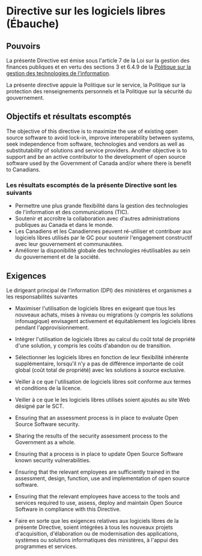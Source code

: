 # Directive sur les logiciels libres (Ébauche)

## Pouvoirs

La présente Directive est émise sous l'article 7 de la Loi sur la gestion des finances publiques et en vertu des sections 3 et 6.4.9 de la [Politique sur la gestion des technologies de l'information](https://www.tbs-sct.gc.ca/pol/doc-fra.aspx?id=12755).

La présente directive appuie la Politique sur le service, la Politique sur la protection des renseignements personnels et la Politique sur la sécurité du gouvernement.

## Objectifs et résultats escomptés

The objective of this directive is to maximize the use of existing open source software to avoid lock-in, improve interoperability between systems, seek independence from software, technologies and vendors as well as substitutability of solutions and service providers. Another objective is to support and be an active contributor to the development of open source software used by the Government of Canada and/or where there is benefit to Canadians.

### Les résultats escomptés de la présente Directive sont les suivants

* Permettre une plus grande flexibilité dans la gestion des technologies de l'information et des communications (TIC).
* Soutenir et accroître la collaboration avec d'autres administrations publiques au Canada et dans le monde.
* Les Canadiens et les Canadiennes peuvent ré-utiliser et contribuer aux logiciels libres utilisés par le GC pour soutenir l'engagement constructif avec leur gouvernement et communautées.
* Améliorer la disponibilité globale des technologies réutilisables au sein du gouvernement et de la société.

## Exigences

Le dirigeant principal de l'information (DPI) des ministères et organismes a les responsabilités suivantes

* Maximiser l'utilisation de logiciels libres en exigeant que tous les nouveaux achats, mises à niveau ou migrations (y compris les solutions infonuagique) envisagent activement et équitablement les logiciels libres pendant l'approvisionnement.
* Intégrer l'utilisation de logiciels libres au calcul du coût total de propriété d'une solution, y compris les coûts d'abandon ou de transition.
* Sélectionner les logiciels libres en fonction de leur flexibilité inhérente supplémentaire, lorsqu'il n'y a pas de différence importante de coût global (coût total de propriété) avec les solutions à source exclusive.
* Veiller à ce que l'utilisation de logiciels libres soit conforme aux termes et conditions de la licence.
* Veiller à ce que le les logiciels libres utilisés soient ajoutés au site Web désigné par le SCT.

* Ensuring that an assessment process is in place to evaluate Open Source Software security.
* Sharing the results of the security assessment process to the Government as a whole.
* Ensuring that a process is in place to update Open Source Software known security vulnerabilities.
* Ensuring that the relevant employees are sufficiently trained in the assessment, design, function, use and implementation of open source software.
* Ensuring that the relevant employees have access to the tools and services required to use, assess, deploy and maintain Open Source Software in compliance with this Directive.

* Faire en sorte que les exigences relatives aux logiciels libres de la présente Directive, soient intégrées à tous les nouveaux projets d'acquisition, d'élaboration ou de modernisation des applications, systèmes ou solutions informatiques des ministères, à l'appui des programmes et services.
